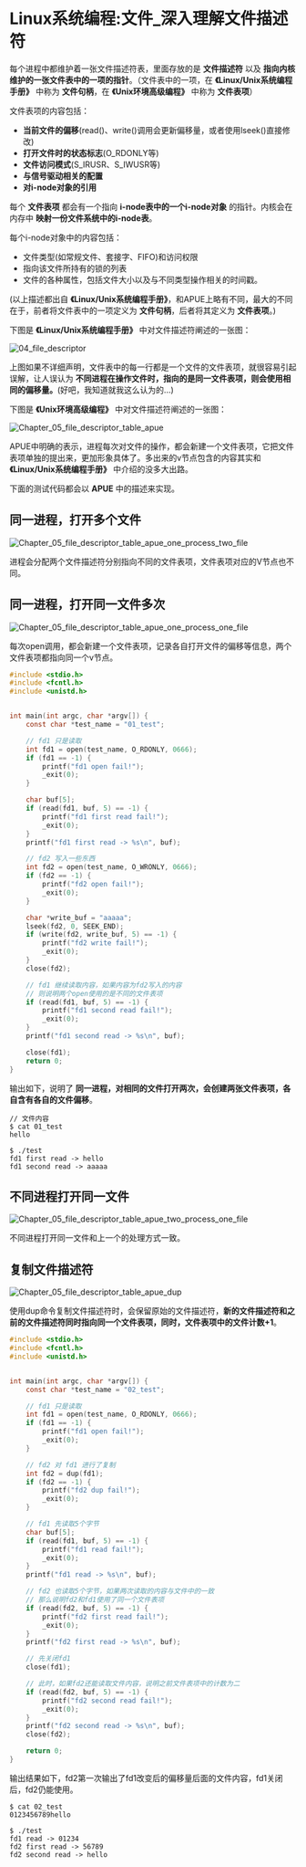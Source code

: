 # Linux系统编程:文件_深入理解文件描述符

每个进程中都维护着一张文件描述符表，里面存放的是 **文件描述符** 以及 **指向内核维护的一张文件表中的一项的指针**。（文件表中的一项，在 **《Linux/Unix系统编程手册》** 中称为 **文件句柄**，在 **《Unix环境高级编程》** 中称为 **文件表项**）

文件表项的内容包括：

- **当前文件的偏移**(read()、write()调用会更新偏移量，或者使用lseek()直接修改)
- **打开文件时的状态标志**(O_RDONLY等)
- **文件访问模式**(S_IRUSR、S_IWUSR等)
- **与信号驱动相关的配置**
- **对i-node对象的引用**

每个 **文件表项** 都会有一个指向 **i-node表中的一个i-node对象** 的指针。内核会在内存中 **映射一份文件系统中的i-node表**。

每个i-node对象中的内容包括：

- 文件类型(如常规文件、套接字、FIFO)和访问权限
- 指向该文件所持有的锁的列表
- 文件的各种属性，包括文件大小以及与不同类型操作相关的时间戳。

(以上描述都出自 **《Linux/Unix系统编程手册》**，和APUE上略有不同，最大的不同在于，前者将文件表中的一项定义为 **文件句柄**，后者将其定义为 **文件表项**。)

下图是 **《Linux/Unix系统编程手册》** 中对文件描述符阐述的一张图：

![04_file_descriptor](/Image/Linux/Chapter04/04_file_descriptor.png)

上图如果不详细声明，文件表中的每一行都是一个文件的文件表项，就很容易引起误解，让人误认为 **不同进程在操作文件时，指向的是同一文件表项，则会使用相同的偏移量。**(好吧，我知道就我这么认为的...)

下图是 **《Unix环境高级编程》** 中对文件描述符阐述的一张图：

![Chapter_05_file_descriptor_table_apue](/Image/Linux/Chapter05/Chapter_05_file_descriptor_table_apue.png)

APUE中明确的表示，进程每次对文件的操作，都会新建一个文件表项，它把文件表项单独的提出来，更加形象具体了。多出来的v节点包含的内容其实和 **《Linux/Unix系统编程手册》** 中介绍的没多大出路。

下面的测试代码都会以 **APUE** 中的描述来实现。

## 同一进程，打开多个文件

![Chapter_05_file_descriptor_table_apue_one_process_two_file](/Image/Linux/Chapter05/Chapter_05_file_descriptor_table_apue_one_process_two_file.png)

进程会分配两个文件描述符分别指向不同的文件表项，文件表项对应的V节点也不同。

## 同一进程，打开同一文件多次

![Chapter_05_file_descriptor_table_apue_one_process_one_file](/Image/Linux/Chapter05/Chapter_05_file_descriptor_table_apue_one_process_one_file.png)

每次open调用，都会新建一个文件表项，记录各自打开文件的偏移等信息，两个文件表项都指向同一个v节点。

```c
#include <stdio.h>
#include <fcntl.h>
#include <unistd.h>


int main(int argc, char *argv[]) {
    const char *test_name = "01_test";

    // fd1 只是读取
    int fd1 = open(test_name, O_RDONLY, 0666);
    if (fd1 == -1) {
        printf("fd1 open fail!");
        _exit(0);
    }

    char buf[5];
    if (read(fd1, buf, 5) == -1) {
        printf("fd1 first read fail!");
        _exit(0);
    }
    printf("fd1 first read -> %s\n", buf);

    // fd2 写入一些东西
    int fd2 = open(test_name, O_WRONLY, 0666);
    if (fd2 == -1) {
        printf("fd2 open fail!");
        _exit(0);
    }

    char *write_buf = "aaaaa";
    lseek(fd2, 0, SEEK_END);
    if (write(fd2, write_buf, 5) == -1) {
        printf("fd2 write fail!");
        _exit(0);
    }
    close(fd2);

    // fd1 继续读取内容，如果内容为fd2写入的内容
    // 则说明两个open使用的是不同的文件表项
    if (read(fd1, buf, 5) == -1) {
        printf("fd1 second read fail!");
        _exit(0);
    }
    printf("fd1 second read -> %s\n", buf);

    close(fd1);
    return 0;
}
```

输出如下，说明了 **同一进程，对相同的文件打开两次，会创建两张文件表项，各自含有各自的文件偏移**。

```shell
// 文件内容
$ cat 01_test
hello

$ ./test
fd1 first read -> hello
fd1 second read -> aaaaa
```

## 不同进程打开同一文件

![Chapter_05_file_descriptor_table_apue_two_process_one_file](/Image/Linux/Chapter05/Chapter_05_file_descriptor_table_apue_two_process_one_file.png)

不同进程打开同一文件和上一个的处理方式一致。

## 复制文件描述符

![Chapter_05_file_descriptor_table_apue_dup](/Image/Linux/Chapter05/Chapter_05_file_descriptor_table_apue_dup.png)

使用dup命令复制文件描述符时，会保留原始的文件描述符，**新的文件描述符和之前的文件描述符同时指向同一个文件表项，同时，文件表项中的文件计数+1**。

```c
#include <stdio.h>
#include <fcntl.h>
#include <unistd.h>


int main(int argc, char *argv[]) {
    const char *test_name = "02_test";

    // fd1 只是读取
    int fd1 = open(test_name, O_RDONLY, 0666);
    if (fd1 == -1) {
        printf("fd1 open fail!");
        _exit(0);
    }

    // fd2 对 fd1 进行了复制
    int fd2 = dup(fd1);
    if (fd2 == -1) {
        printf("fd2 dup fail!");
        _exit(0);
    }

    // fd1 先读取5个字节
    char buf[5];
    if (read(fd1, buf, 5) == -1) {
        printf("fd1 read fail!");
        _exit(0);
    }
    printf("fd1 read -> %s\n", buf);

    // fd2 也读取5个字节，如果两次读取的内容与文件中的一致
    // 那么说明fd2和fd1使用了同一个文件表项
    if (read(fd2, buf, 5) == -1) {
        printf("fd2 first read fail!");
        _exit(0);
    }
    printf("fd2 first read -> %s\n", buf);

    // 先关闭fd1
    close(fd1);

    // 此时，如果fd2还能读取文件内容，说明之前文件表项中的计数为二
    if (read(fd2, buf, 5) == -1) {
        printf("fd2 second read fail!");
        _exit(0);
    }
    printf("fd2 second read -> %s\n", buf);
    close(fd2);

    return 0;
}
```

输出结果如下，fd2第一次输出了fd1改变后的偏移量后面的文件内容，fd1关闭后，fd2仍能使用。

```shell
$ cat 02_test
0123456789hello

$ ./test
fd1 read -> 01234
fd2 first read -> 56789
fd2 second read -> hello
```